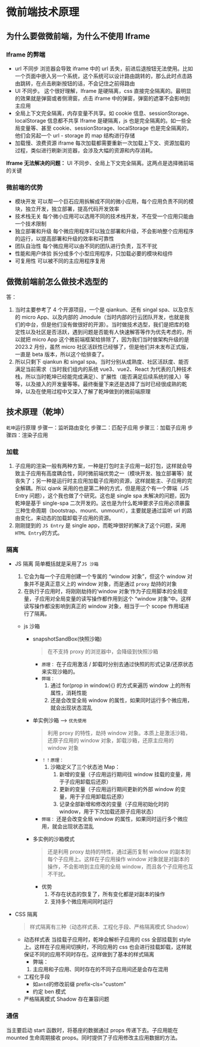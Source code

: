 # 微前端技术原理

## 为什么要做微前端，为什么不使用 Iframe

### Iframe 的弊端

- url 不同步
  浏览器会导致 iframe 中的 url 丢失，前进后退按钮无法使用。比如一个页面中嵌入另一个系统，这个系统可以设计路由跳转的，那么此时点击路由跳转，在点击刷新按钮的话，不会记住之前得路由
- UI 不同步。
  这个很好理解，Iframe 是硬隔离，css 直接完全隔离的。最明显的效果就是弹窗或者侧滑窗，点击 iframe 中的弹窗，弹窗的遮罩不会影响到主应用
- 全局上下文完全隔离，内存变量不共享。如 cookie 信息、sessionStorage、localStorage 信息都不共享
  Iframe 是硬隔离，js 也是完全隔离的。如一些全局变量等、甚至 cookie、sessionStorage、localStorage 也是完全隔离的，他们会另起一个 url - storage 的 map 结构进行存储
- 加载慢、浪费资源
  iframe 每次加载都需要重新一次加载上下文、资源加载的过程，类似进行刷新浏览器，会涉及大幅的资源和内存消耗。

**Iframe 无法解决的问题：** UI 不同步、全局上下文完全隔离。这两点是选择微前端的关键

### 微前端的优势

- 模块开发
  可以帮一个巨石应用拆解成不同的微小应用，每个应用负责不同的模块，独立开发，独立部署，提高代码开发效率
- 技术栈无关
  每个微小应用可以选用不同的技术栈开发，不在受一个应用只能由一个技术限制
- 独立部署和升级
  每个微应用程序可以独立部署和升级，不会影响整个应用程序的运行，以提高部署和升级的效率和可靠性
- 团队自治性
  每个微应用可以由不同的团队进行负责，互不干扰
- 性能和用户体验
  拆分成多个小型应用程序，只加载必要的模块和组件
- 可复用性
  可以被不同的主应用程序复用

## 做微前端前怎么做技术选型的

答：

1. 当时主要参考了 4 个开源项目，一个是 qiankun、还有 singal spa、以及京东的 micro App、以及内部的 Jmodule（当时内部的行云团队开发，也就是我们的中台，但是他们没有做很好的开源）。当时做技术选型，我们是把库的稳定性以及社区是否活跃，遇到问题是否能有人快速解答等作为优先考虑的，所以就把 micro App 这个微前端框架给排除了，因为我们当时做架构升级的是 2023.2 月份，虽然 micro 社区活跃性已经够了，但是他们并未发布正式版，一直是 beta 版本，所以这个给排查了。
2. 所以只剩下 qiankun 和 singal spa。当时分别从成熟度、社区活跃度、能否满足当前需求（当时我们组内的系统 vue3、vue2、React 为代表的几种技术栈，所以当时乾坤已经能完成满足）、扩展性（能否满足后续系统的接入）等等，以及接入的开发量等等。最终衡量下来还是选择了当时已经很成熟的乾坤，以及在使用过程中又深入了解了乾坤做到的微前端原理

## 技术原理（乾坤）

`乾坤`运行原理
步骤一：监听路由变化
步骤二：匹配子应用
步骤三：加载子应用
步骤四：渲染子应用

### 加载

1. 子应用的渲染一般有两种方案，一种是打包时主子应用一起打包，这样就会导致主子应用有高度耦合性，同时微前端优势之一（模块开发、独立部署等）就丧失了；另一种是运行时主应用加载子应用的资源，这样就能主、子应用的完全解耦。所以 qiank 采用的也是第二种的方式，但是用这个有一个弊端（JS Entry 问题），这个我也做了个研究。这也是 single spa 未解决的问题，因为乾坤是基于 single-spa 二次开发的。这也是为什么乾坤要求子应用必须暴露三种生命周期（bootstrap、mount、unmount），主要就是通过监听 url 的路由变化，来动态的加载卸载子应用的资源。
2. 刚刚提到的 `JS Entry` 是 single app，而乾坤很好的解决了这个问题，采用`HTML Entry`的方式。

### 隔离

- JS 隔离
  简单概括就是采用了`JS 沙箱`

  1. 它会为每一个子应用创建一个专属的 “window 对象”，但这个 window 对象并不是真正意义上的 window 对象，而是通过 `proxy` 劫持的对象
  2. 在执行子应用时，将刚刚劫持的‘window 对象’作为子应用脚本的全局变量，子应用对全局变量的读写操作都作用到这个 “window 对象”中。这样读写操作都没影响到真正的 window 对象，相当于一个 scope 作用域进行了隔离。

  - js 沙箱

    - snapshotSandBox(快照沙箱)

      > 在不支持 proxy 的浏览器中，会降级到快照沙箱

      - `原理：`
        在子应用激活 / 卸载时分别去通过快照的形式记录/还原状态来实现沙箱的。
      - `弊端：`
        1. 通过 for(prop in window){} 的方式来遍历 window 上的所有属性，消耗性能
        2. 还是会改变全局 window 的属性，如果同时运行多个微应用，就会出现状态混乱

    - 单实例沙箱 --> `优先使用`
      > 利用 proxy 的特性，劫持 window 对象。本质上是激活沙箱，还原子应用的 window 对象，卸载沙箱，还原主应用的 window 对象
      - `！！原理：`
        1. 沙箱定义了三个状态池 Map：
           1. 新增的变量（子应用运行期间往 window 挂载的变量，用于子应用卸载后还原）
           2. 更新的变量（子应用运行期间更新的外部 window 的变量，用于子应用卸载后还原）
           3. 记录全部新增和修改的变量（子应用初始化时的 window，用于下次加载还原子应用状态）
      - `弊端：`
        还是会改变全局 window 的属性，如果同时运行多个微应用，就会出现状态混乱
    - 多实例的沙箱模式
      > 还是利用 proxy 劫持的特性，通过遍历复制 window 的副本到每个子应用上。这样在子应用操作 window 对象就是对副本的操作，不会影响到主应用的全局 window，而且各个子应用也互不干扰。
      - 优势
        1. 不存在状态的恢复了，所有变化都是对副本的操作
        2. 支持多个微应用间同时运行

- CSS 隔离
  > 样式隔离有三种（动态样式表、工程化手段、严格隔离模式 Shadow）
  - 动态样式表
    当挂载子应用时，乾坤会解析子应用的 css 全部挂载到 style 上。这样在子应用间切换时，不同应用的 css 也会进行挂载卸载，这样就保证不同的应用不同时存在。这样做到了基本的样式隔离
    - 弊端：
    1. 主应用和子应用、同时存在的不同子应用间还是会存在混用
  - 工程化手段
    - 如`antd`的修改前缀 prefix-cls="custom"
    - 约定 ben 模式
  - 严格隔离模式 Shadow
    存在兼容问题

### 通信

当主要启动 start 函数时，将基座的数据通过 props 传递下去。子应用能在 mounted 生命周期接收 props。同时提供了子应用修改主应用数据的方法。

